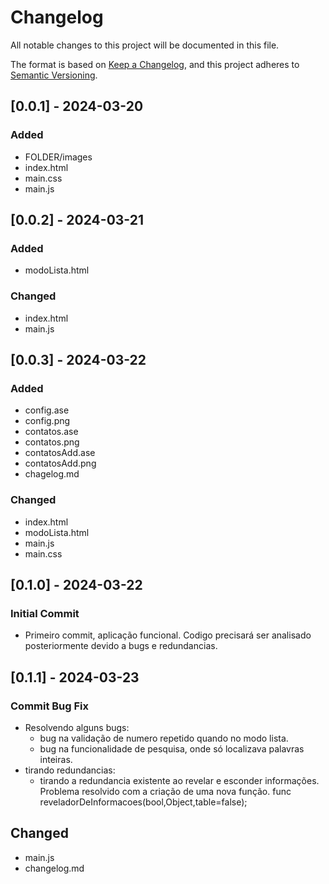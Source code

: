 # Changelog

All notable changes to this project will be documented in this file.

The format is based on [Keep a Changelog](https://keepachangelog.com/en/1.1.0/),
and this project adheres to [Semantic Versioning](https://semver.org/spec/v2.0.0.html).

## [0.0.1] - 2024-03-20
### Added
- FOLDER/images
- index.html
- main.css
- main.js

## [0.0.2] - 2024-03-21
### Added
- modoLista.html
### Changed
- index.html
- main.js

## [0.0.3] - 2024-03-22
### Added
- config.ase
- config.png
- contatos.ase
- contatos.png
- contatosAdd.ase
- contatosAdd.png
- chagelog.md
### Changed
- index.html
- modoLista.html
- main.js
- main.css

## [0.1.0] - 2024-03-22
### Initial Commit
- Primeiro commit, aplicação funcional. Codigo precisará ser analisado posteriormente devido a bugs e redundancias.

## [0.1.1] - 2024-03-23
### Commit Bug Fix
- Resolvendo alguns bugs:
    - bug na validação de numero repetido quando no modo lista.
    - bug na funcionalidade de pesquisa, onde só localizava palavras inteiras.
- tirando redundancias:
    - tirando a redundancia existente ao revelar e esconder informações. Problema resolvido com a criação de uma nova função. func reveladorDeInformacoes(bool,Object,table=false);

## Changed
- main.js
- changelog.md